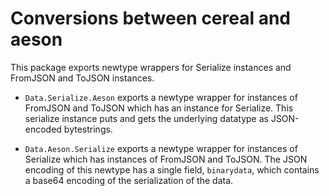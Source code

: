 Conversions between cereal and aeson
====================================

This package exports newtype wrappers for Serialize instances and FromJSON and ToJSON instances.

* `Data.Serialize.Aeson` exports a newtype wrapper for instances of FromJSON and ToJSON which
  has an instance for Serialize. This serialize instance puts and gets the underlying datatype
  as JSON-encoded bytestrings.

* `Data.Aeson.Serialize` exports a newtype wrapper for instances of Serialize which has instances
   of FromJSON and ToJSON. The JSON encoding of this newtype has a single field, `binarydata`,
   which contains a base64 encoding of the serialization of the data.
